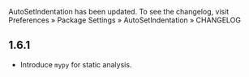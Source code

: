 AutoSetIndentation has been updated. To see the changelog, visit
Preferences » Package Settings » AutoSetIndentation » CHANGELOG


## 1.6.1

- Introduce `mypy` for static analysis.

